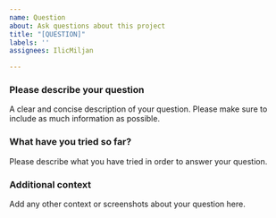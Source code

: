 ```yaml
---
name: Question
about: Ask questions about this project
title: "[QUESTION]"
labels: ''
assignees: IlicMiljan

---
```


### Please describe your question
A clear and concise description of your question. Please make sure to include as much information as possible.

### What have you tried so far?
Please describe what you have tried in order to answer your question.

### Additional context
Add any other context or screenshots about your question here.
